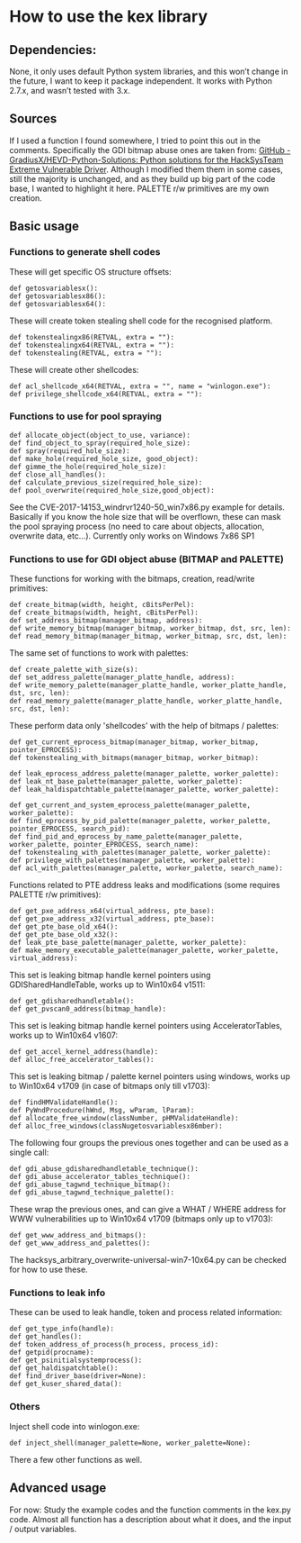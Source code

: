 # How to use the kex library
## Dependencies:
None, it only uses default Python system libraries, and this won’t change in the future, I want to keep it package independent. It works with Python 2.7.x, and wasn’t tested with 3.x.

## Sources
If I used a function I found somewhere, I tried to point this out in the comments. Specifically the GDI bitmap abuse ones are taken from: [GitHub - GradiusX/HEVD-Python-Solutions: Python solutions for the HackSysTeam Extreme Vulnerable Driver](https://github.com/GradiusX/HEVD-Python-Solutions). Although I modified them them in some cases, still the majority is unchanged, and as they build up big part of the code base, I wanted to highlight it here. PALETTE r/w primitives are my own creation.

## Basic usage
### Functions to generate shell codes

These will get specific OS structure offsets:
```
def getosvariablesx():
def getosvariablesx86():
def getosvariablesx64():
```

These will create token stealing shell code for the recognised platform.
```
def tokenstealingx86(RETVAL, extra = ""):
def tokenstealingx64(RETVAL, extra = ""):
def tokenstealing(RETVAL, extra = ""):
```

These will create other shellcodes:

```
def acl_shellcode_x64(RETVAL, extra = "", name = "winlogon.exe"):
def privilege_shellcode_x64(RETVAL, extra = ""):
```

### Functions to use for pool spraying

```
def allocate_object(object_to_use, variance):
def find_object_to_spray(required_hole_size):
def spray(required_hole_size):
def make_hole(required_hole_size, good_object):
def gimme_the_hole(required_hole_size):
def close_all_handles():
def calculate_previous_size(required_hole_size):
def pool_overwrite(required_hole_size,good_object):
```

See the CVE-2017-14153_windrvr1240-50_win7x86.py example for details. Basically if you know the hole size that will be overflown, these can mask the pool spraying process (no need to care about objects, allocation, overwrite data, etc…). Currently only works on Windows 7x86 SP1

### Functions to use for GDI object abuse (BITMAP and PALETTE)

These functions for working with the bitmaps, creation, read/write primitives:

```
def create_bitmap(width, height, cBitsPerPel):
def create_bitmaps(width, height, cBitsPerPel):
def set_address_bitmap(manager_bitmap, address):
def write_memory_bitmap(manager_bitmap, worker_bitmap, dst, src, len):
def read_memory_bitmap(manager_bitmap, worker_bitmap, src, dst, len):
```

The same set of functions to work with palettes:

```
def create_palette_with_size(s):
def set_address_palette(manager_platte_handle, address):
def write_memory_palette(manager_platte_handle, worker_platte_handle, dst, src, len):
def read_memory_palette(manager_platte_handle, worker_platte_handle, src, dst, len):
```

These perform data only 'shellcodes' with the help of bitmaps / palettes:

```
def get_current_eprocess_bitmap(manager_bitmap, worker_bitmap, pointer_EPROCESS):
def tokenstealing_with_bitmaps(manager_bitmap, worker_bitmap):

def leak_eprocess_address_palette(manager_palette, worker_palette):
def leak_nt_base_palette(manager_palette, worker_palette):
def leak_haldispatchtable_palette(manager_palette, worker_palette):

def get_current_and_system_eprocess_palette(manager_palette, worker_palette):
def find_eprocess_by_pid_palette(manager_palette, worker_palette, pointer_EPROCESS, search_pid):
def find_pid_and_eprocess_by_name_palette(manager_palette, worker_palette, pointer_EPROCESS, search_name):
def tokenstealing_with_palettes(manager_palette, worker_palette):
def privilege_with_palettes(manager_palette, worker_palette):
def acl_with_palettes(manager_palette, worker_palette, search_name):
```

Functions related to PTE address leaks and modifications (some requires PALETTE r/w primitives):

```
def get_pxe_address_x64(virtual_address, pte_base):
def get_pxe_address_x32(virtual_address, pte_base):
def get_pte_base_old_x64():
def get_pte_base_old_x32():
def leak_pte_base_palette(manager_palette, worker_palette):
def make_memory_executable_palette(manager_palette, worker_palette, virtual_address):
```

This set is leaking bitmap handle kernel pointers using GDISharedHandleTable, works up to Win10x64 v1511:

```
def get_gdisharedhandletable():
def get_pvscan0_address(bitmap_handle):
```

This set is leaking bitmap handle kernel pointers using AcceleratorTables, works up to Win10x64 v1607:

```
def get_accel_kernel_address(handle):
def alloc_free_accelerator_tables():
```

This set is leaking bitmap / palette kernel pointers using windows, works up to Win10x64 v1709 (in case of bitmaps only till v1703):

```
def findHMValidateHandle():
def PyWndProcedure(hWnd, Msg, wParam, lParam):
def allocate_free_window(classNumber, pHMValidateHandle):
def alloc_free_windows(classNugetosvariablesx86mber):
```

The following four groups the previous ones together and can be used as a single call:

```
def gdi_abuse_gdisharedhandletable_technique():
def gdi_abuse_accelerator_tables_technique():
def gdi_abuse_tagwnd_technique_bitmap():
def gdi_abuse_tagwnd_technique_palette():
```

These wrap the previous ones, and can give a WHAT / WHERE address for WWW vulnerabilities up to Win10x64 v1709 (bitmaps only up to v1703):

```
def get_www_address_and_bitmaps():
def get_www_address_and_palettes():
```

The hacksys_arbitrary_overwrite-universal-win7-10x64.py can be checked for how to use these.

### Functions to leak info

These can be used to leak handle, token and process related information:

```
def get_type_info(handle):
def get_handles():
def token_address_of_process(h_process, process_id):
def getpid(procname):
def get_psinitialsystemprocess():	
def get_haldispatchtable():
def find_driver_base(driver=None):
def get_kuser_shared_data():
```

### Others

Inject shell code into winlogon.exe:

```
def inject_shell(manager_palette=None, worker_palette=None):
```

There a few other functions as well. 

## Advanced usage

For now: Study the example codes and the function comments in the kex.py code. Almost all function has a description about what it does, and the input / output variables.
